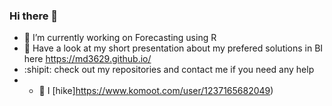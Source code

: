 ### Hi there 👋


- 🔭 I’m currently working on Forecasting using R
- 👯 Have a look at my short presentation about my prefered solutions in BI here https://md3629.github.io/
- :shipit: check out my repositories and contact me if you need any help
- - 🎾 I [hike]https://www.komoot.com/user/1237165682049)


